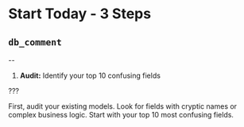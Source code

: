 # Start Today - 3 Steps

## `db_comment`

--

1. **Audit:** Identify your top 10 confusing fields

???

First, audit your existing models. Look for fields with cryptic names or complex business logic. Start with your top 10 most confusing fields.
